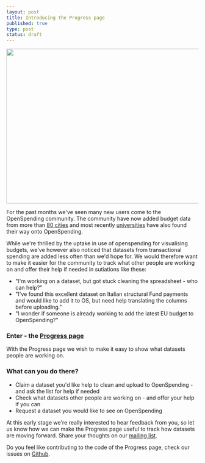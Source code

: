 ```yaml
---
layout: post
title: Introducing the Progress page
published: true
type: post
status: draft
---
```


<img alt="" src="http://farm8.staticflickr.com/7287/8736993520_01ab3f689d_b_d.jpg" title="The Progress Panel" class="alignnone" width="640" height="406" />

For the past months we've seen many new users come to the OpenSpending community. The community have now added budget data from more than [80 cities](http://apps.openspending.org/maps/) and most recently [universities](http://openspending.org/ugr-spending) have also found their way onto OpenSpending.

While we're thrilled by the uptake in use of openspending for visualising budgets, we've however also noticed that datasets from transactional spending are added less often than we'd hope for. We would therefore want to make it easier for the community to track what other people are working on and offer their help if needed in sutiations like these:<br>
- "I'm working on a dataset, but got stuck cleaning the spreadsheet - who can help?"<br>
- "I've found this excellent dataset on Italian structural Fund payments and would like to add it to OS, but need help translating the columns before uploading."<br>
- "I wonder if someone is already working to add the latest EU budget to OpenSpending?"<br>

### Enter - the [Progress page](http://progress.openspending.org/) 
With the Progress page we wish to make it easy to show what datasets people are working on. 

### What can you do there?
- Claim a dataset you'd like help to clean and upload to OpenSpending - and ask the list for help if needed
- Check what datasets other people are working on - and offer your help if you can
- Request a dataset you would like to see on OpenSpending 

At this early stage we're really interested to hear feedback from you, so let us know how we can make the Progress page useful to track how datasets are moving forward. Share your thoughts on our [mailing list](http://lists.okfn.org/mailman/listinfo/openspending). 

Do you feel like contributing to the code of the Progress page, check our issues on [Github](https://github.com/openspending/dataprogress/issues). 

